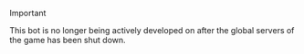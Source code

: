 > [!IMPORTANT]
> This bot is no longer being actively developed on after the global servers of the game has been shut down.
